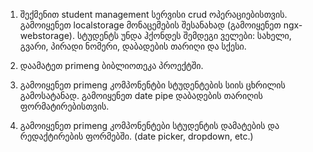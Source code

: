 1. შექმენით student management სერვისი crud ოპერაციებისთვის. 
გამოიყენეთ localstorage მონაცემების შესანახად (გამოიყენეთ ngx-webstorage).
სტუდენტს უნდა ჰქონდეს შემდეგი ველები: სახელი, გვარი, პირადი ნომერი, დაბადების თარიღი და სქესი.

2. დაამატეთ primeng ბიბლიოთეკა პროექტში.

3. გამოიყენეთ primeng კომპონენტბი სტუდენტების სიის ცხრილის გამოსატანად. 
გამოიყენეთ date pipe დაბადების თარიღის ფორმატირებისთვის.

4. გამოიყენეთ primeng კომპონენტები სტუდენტის დამატების და რედაქტირების ფორმებში. (date picker, dropdown, etc.)
